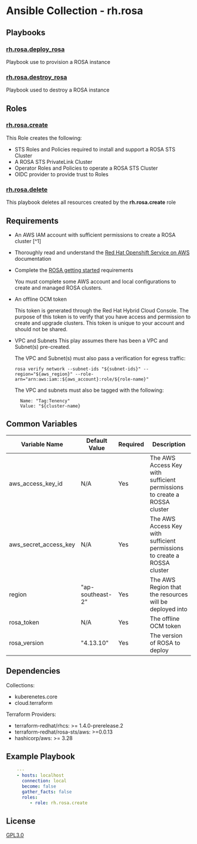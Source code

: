 # Ansible Collection - rh.rosa

## Playbooks

### [rh.rosa.deploy_rosa](playbooks/README.md)

Playbook use to provision a ROSA instance

### [rh.rosa.destroy_rosa](playbooks/README.md)

Playbook used to destroy a ROSA instance

## Roles

### [rh.rosa.create](roles/create_rosa/README.md)

This Role creates the following:

- STS Roles and Policies required to install and support a ROSA STS Cluster
- A ROSA STS PrivateLink Cluster
- Operator Roles and Policies to operate a ROSA STS Cluster
- OIDC provider to provide trust to Roles

### [rh.rosa.delete](roles/delete_rosa/README.md)

This playbook deletes all resources created by the **rh.rosa.create** role

## Requirements

- An AWS IAM account with sufficient permissions to create a ROSA cluster [^1]

- Thoroughly read and understand the [Red Hat Openshift Service on AWS](https://docs.aws.amazon.com/ROSA/latest/userguide/what-is-rosa.html) documentation

- Complete the [ROSA getting started](https://console.redhat.com/openshift/create/rosa/getstarted) requirements

    You must complete some AWS account and local configurations to create and managed ROSA clusters.

- An offline OCM token

    This token is generated through the Red Hat Hybrid Cloud Console. The purpose of this token is to verify that you have access and permission to create and upgrade clusters. This token is unique to your account and should not be shared.

- VPC and Subnets
    This play assumes there has been a VPC and Subnet(s) pre-created.

    The VPC and Subnet(s) must also pass a verification for egress traffic:
    
    ```rosa verify network --subnet-ids "${subnet-ids}" --region="${aws_region}" --role-arn="arn:aws:iam::${aws_account}:role/${role-name}"```

    The VPC and subnets must also be tagged with the following:
        
        Name: "Tag:Tenency"
        Value: "${cluster-name}

## Common Variables

| Variable Name | Default Value | Required | Description |
| --- | --- | --- | --- |
| aws_access_key_id | N/A | Yes | The AWS Access Key with sufficient permissions to create a ROSSA cluster |
| aws_secret_access_key | N/A | Yes | The AWS Access Key with sufficient permissions to create a ROSSA cluster |
| region | "ap-southeast-2" | Yes | The AWS Region that the resources will be deployed into |
| rosa_token | N/A | Yes | The offline OCM token |
| rosa_version | "4.13.10" | Yes | The version of ROSA to deploy |

## Dependencies

Collections:
- kuberenetes.core
- cloud.terraform

Terraform Providers:
- terraform-redhat/rhcs: >= 1.4.0-prerelease.2
- terraform-redhat/rosa-sts/aws: >=0.0.13
- hashicorp/aws: >= 3.28

## Example Playbook

```yaml
    ---
    - hosts: localhost
      connection: local
      become: false
      gather_facts: false
      roles:
         - role: rh.rosa.create
```

## License

[GPL3.0](LICENSE)
